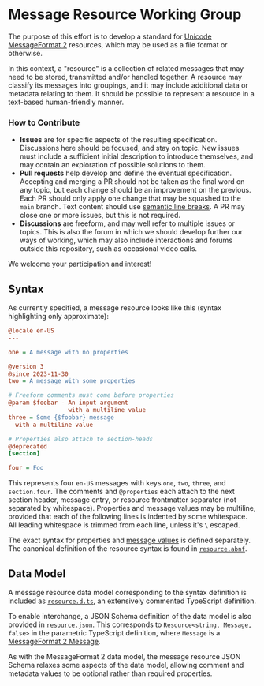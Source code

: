 # Message Resource Working Group

The purpose of this effort is to
develop a standard for [Unicode MessageFormat 2] resources,
which may be used as a file format or otherwise.

[unicode messageformat 2]: https://github.com/unicode-org/message-format-wg

In this context, a "resource" is a collection of related messages
that may need to be stored, transmitted and/or handled together.
A resource may classify its messages into groupings,
and it may include additional data or metadata relating to them.
It should be possible to represent a resource in a text-based human-friendly manner.

### How to Contribute

- **Issues** are for specific aspects of the resulting specification.
  Discussions here should be focused, and stay on topic.
  New issues must include a sufficient initial description to introduce themselves,
  and may contain an exploration of possible solutions to them.
- **Pull requests** help develop and define the eventual specification.
  Accepting and merging a PR should not be taken as the final word on any topic,
  but each change should be an improvement on the previous.
  Each PR should only apply one change that may be squashed to the `main` branch.
  Text content should use [semantic line breaks](https://sembr.org/).
  A PR may close one or more issues, but this is not required.
- **Discussions** are freeform, and may well refer to multiple issues or topics.
  This is also the forum in which we should develop further our ways of working,
  which may also include interactions and forums outside this repository,
  such as occasional video calls.

We welcome your participation and interest!

## Syntax

As currently specified, a message resource looks like this (syntax highlighting only approximate):

```ini
@locale en-US
---

one = A message with no properties

@version 3
@since 2023-11-30
two = A message with some properties

# Freeform comments must come before properties
@param $foobar - An input argument
                 with a multiline value
three = Some {$foobar} message
  with a multiline value

# Properties also attach to section-heads
@deprecated
[section]

four = Foo
```

This represents four `en-US` messages with keys `one`, `two`, `three`, and `section.four`.
The comments and `@properties` each attach to the next
section header, message entry, or resource frontmatter separator (not separated by whitespace).
Properties and message values may be multiline, provided that each of the following lines is indented by some whitespace.
All leading whitespace is trimmed from each line, unless it's `\` escaped.

The exact syntax for properties and
[message values](https://github.com/unicode-org/message-format-wg/blob/main/spec/syntax.md)
is defined separately.
The canonical definition of the resource syntax is found in [`resource.abnf`](./resource.abnf).

## Data Model

A message resource data model corresponding to the syntax definition
is included as [`resource.d.ts`](./resource.d.ts),
an extensively commented TypeScript definition.

To enable interchange, a JSON Schema definition of the data model
is also provided in [`resource.json`](./resource.json).
This corresponds to `Resource<string, Message, false>`
in the parametric TypeScript definition,
where `Message` is a [MessageFormat 2 Message](https://github.com/unicode-org/message-format-wg/blob/main/spec/data-model/README.md#messages).

As with the MessageFormat 2 data model,
the message resource JSON Schema relaxes some aspects of the data model,
allowing comment and metadata values to be optional rather than required properties.
